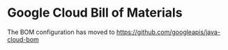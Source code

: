 # Google Cloud Bill of Materials

The BOM configuration has moved to https://github.com/googleapis/java-cloud-bom